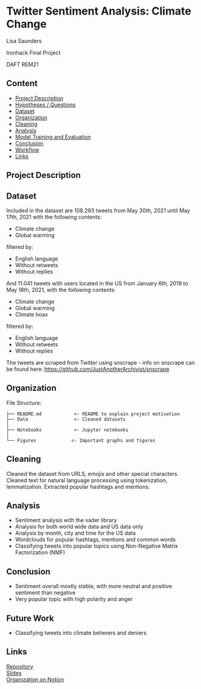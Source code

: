 # Twitter Sentiment Analysis: Climate Change

Lisa Saunders

Ironhack Final Project

DAFT REM21

## Content
- [Project Description](#project-description)
- [Hypotheses / Questions](#hypotheses-questions)
- [Dataset](#dataset)
- [Organization](#organization)
- [Cleaning](#cleaning)
- [Analysis](#analysis)
- [Model Training and Evaluation](#model-training-and-evaluation)
- [Conclusion](#conclusion)
- [Workflow](#workflow)
- [Links](#links)

## Project Description



## Dataset

Included in the dataset are 108.293 tweets from May 30th, 2021 until May 17th, 2021 with the following contents:

- Climate change
- Global warming

filtered by:

- English language
- Without retweets
- Without replies

And 11.041 tweets with users located in the US from January 6th, 2019 to May 18th, 2021, with the following contents:

- Climate change
- Global warming
- Climate hoax

filtered by:

- English language
- Without retweets
- Without replies

The tweets are scraped from Twitter using snscrape - info on snscrape can be found here: https://github.com/JustAnotherArchivist/snscrape

## Organization

File Structure:

```
├── README.md            <- README to explain project motivation
├── Data                 <- Cleaned datasets
│
├── Notebooks            <- Jupyter notebooks
│
└── Figures             <- Important graphs and figures

```


## Cleaning

Cleaned the dataset from URLS, emojis and other special characters. Cleaned text for natural language processing using tokenization, lemmatization. Extracted popular hashtags and mentions.

## Analysis
* Sentiment analysis with the vader library
* Analysis for both world wide data and US data only
* Analysis by month, city and time for the US data
* Wordclouds for popular hashtags, mentions and common words
* Classifying tweets into popular topics using Non-Negative Matrix Factorization (NMF)

## Conclusion
* Sentiment overall mostly stable, with more neutral and positive sentiment than negative
* Very popular topic with high polarity and anger

## Future Work
* Classifying tweets into climate believers and deniers


## Links

[Repository](https://github.com/lisasaundersgit/Twitter-Sentiment)  
[Slides](https://www.canva.com/design/DAEfAU94HIc/wc6z_Ifg4ep6JGOrWhUeKA/view?utm_content=DAEfAU94HIc&utm_campaign=designshare&utm_medium=link&utm_source=publishsharelink)  
[Organization on Notion](https://www.notion.so/Twitter-Climate-Change-Sentiment-641d64af5efb46acb311acc7c810e9f7)  
